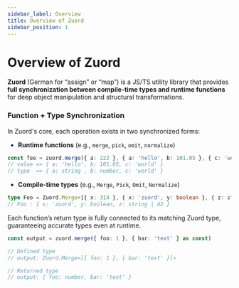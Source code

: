 ```yaml
---
sidebar_label: Overview  
title: Overview of Zuord  
sidebar_position: 1  
---
```


# Overview of Zuord

**Zuord** (German for “assign” or “map”) is a JS/TS utility library that provides **full synchronization between compile-time types and runtime functions** for deep object manipulation and structural transformations.

### Function + Type Synchronization

In Zuord's core, each operation exists in two synchronized forms:

- **Runtime functions** (e.g., `merge`, `pick`, `omit`, `normalize`)

```ts
const fee = zuord.merge({ a: 222 }, { a: 'hello', b: 101.05 }, { c: 'world' } as const)
// value => { a: 'hello', b: 101.05, c: 'world' }
// type  => { a: string , b: number, c: 'world' }
```

- **Compile-time types** (e.g., `Merge`, `Pick`, `Omit`, `Normalize`)

```ts
type Foo = Zuord.Merge<[{ x: 314 }, { x: 'zuord', y: boolean }, { z: string | 42 }]>
// Foo : { x: 'zuord', y: boolean, z: string | 42 }
```

Each function’s return type is fully connected to its matching Zuord type, guaranteeing accurate types even at runtime.

```typescript
const output = zuord.merge({ foo: 1 }, { bar: 'text' } as const)

// Defined type
// output: Zuord.Merge<[{ foo: 1 }, { bar: 'text' }]>

// Returned type
// output: { foo: number, bar: 'text' }
```